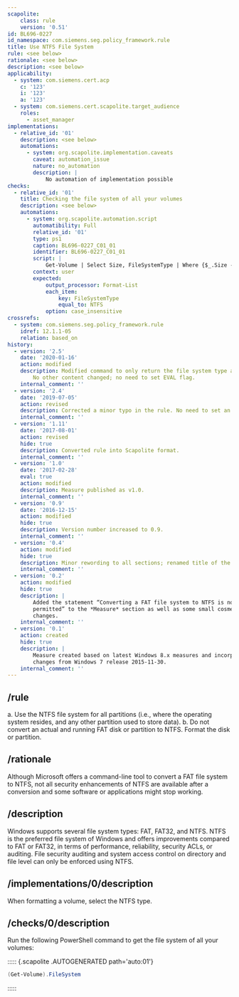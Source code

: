 ```yaml
---
scapolite:
    class: rule
    version: '0.51'
id: BL696-0227
id_namespace: com.siemens.seg.policy_framework.rule
title: Use NTFS File System
rule: <see below>
rationale: <see below>
description: <see below>
applicability:
  - system: com.siemens.cert.acp
    c: '123'
    i: '123'
    a: '123'
  - system: com.siemens.cert.scapolite.target_audience
    roles:
      - asset_manager
implementations:
  - relative_id: '01'
    description: <see below>
    automations:
      - system: org.scapolite.implementation.caveats
        caveat: automation_issue
        nature: no_automation
        description: |
            No automation of implementation possible
checks:
  - relative_id: '01'
    title: Checking the file system of all your volumes
    description: <see below>
    automations:
      - system: org.scapolite.automation.script
        automatibility: Full
        relative_id: '01'
        type: ps1
        caption: BL696-0227_C01_01
        identifier: BL696-0227_C01_01
        script: |
            Get-Volume | Select Size, FileSystemType | Where {$_.Size -gt 1GB}
        context: user
        expected:
            output_processor: Format-List
            each_item:
                key: FileSystemType
                equal_to: NTFS
            option: case_insensitive
crossrefs:
  - system: com.siemens.seg.policy_framework.rule
    idref: 12.1.1-05
    relation: based_on
history:
  - version: '2.5'
    date: '2020-01-16'
    action: modified
    description: Modified command to only return the file system type as return value.
        No other content changed; no need to set EVAL flag.
    internal_comment: ''
  - version: '2.4'
    date: '2019-07-05'
    action: revised
    description: Corrected a minor typo in the rule. No need to set an EVAL flag.
    internal_comment: ''
  - version: '1.11'
    date: '2017-08-01'
    action: revised
    hide: true
    description: Converted rule into Scapolite format.
    internal_comment: ''
  - version: '1.0'
    date: '2017-02-28'
    eval: true
    action: modified
    description: Measure published as v1.0.
    internal_comment: ''
  - version: '0.9'
    date: '2016-12-15'
    action: modified
    hide: true
    description: Version number increased to 0.9.
    internal_comment: ''
  - version: '0.4'
    action: modified
    hide: true
    description: Minor rewording to all sections; renamed title of the Measure.
    internal_comment: ''
  - version: '0.2'
    action: modified
    hide: true
    description: |
        Added the statement “Converting a FAT file system to NTFS is not
        permitted” to the *Measure* section as well as some small cosmetic
        changes.
    internal_comment: ''
  - version: '0.1'
    action: created
    hide: true
    description: |
        Measure created based on latest Windows 8.x measures and incorporating
        changes from Windows 7 release 2015-11-30.
    internal_comment: ''
---
```



## /rule

 a. Use the NTFS file system for all partitions (i.e., where the operating
   system resides, and any other partition used to store data).
 b. Do not convert an actual and running FAT disk or partition to NTFS. Format
    the disk or partition.

## /rationale

Although Microsoft offers a command-line tool to convert a FAT file system to
NTFS, not all security enhancements of NTFS are available after a conversion
and some software or applications might stop working.

## /description

Windows supports several file system types: FAT, FAT32, and NTFS. NTFS is the
preferred file system of Windows and offers improvements compared to FAT or
FAT32, in terms of performance, reliability, security ACLs, or auditing. File
security auditing and system access control on directory and file level can
only be enforced using NTFS.

## /implementations/0/description

When formatting a volume, select the NTFS type.

## /checks/0/description

Run the following PowerShell command to get the file system of all your
volumes:

::::: {.scapolite .AUTOGENERATED path='auto:01'}

~~~ {#listing_BL696-0227_C01_01.ps1 caption="Listing: BL696-0227_C01_01.ps1"}
(Get-Volume).FileSystem

~~~

:::::
